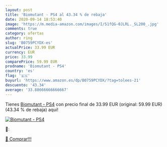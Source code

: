 ```yaml
---
layout: post
title: 'Biomutant - PS4 al 43.34 % de rebaja'
date: 2020-09-14 18:53:40
image: 'https://m.media-amazon.com/images/I/51fQG-0JLRL._SL200_.jpg'
comments: true
category: ofertas
author: ring
slug: 'B0759PCYDX-es'
actualPrice: 33.99 EUR
currency: EUR
price: 33.99
comparePrice: 59.99 EUR
prodname: 'Biomutant - PS4'
country: 'es'
flag: '🇪🇸'
buyurl: 'https://www.amazon.es/dp/B0759PCYDX/?tag=tolees-21'
descuento: '43.34'
average: '33.88666666666667'
---
```


Tienes [Biomutant - PS4](https://www.amazon.es/dp/B0759PCYDX/?tag=tolees-21) con precio final de  33.99 EUR (original: 59.99 EUR) (43.34 %  de rebaja) aqui!

[![Biomutant - PS4](https://m.media-amazon.com/images/I/51fQG-0JLRL._SL200_.jpg)](https://www.amazon.es/dp/B0759PCYDX/?tag=tolees-21)

🔎:


[🛒 Comprar!!!](https://www.amazon.es/dp/B0759PCYDX/?tag=tolees-21)
